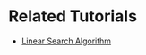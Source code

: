 # Related Tutorials
* [Linear Search Algorithm](https://howtodoinjava.com/algorithm/linear-search/)

